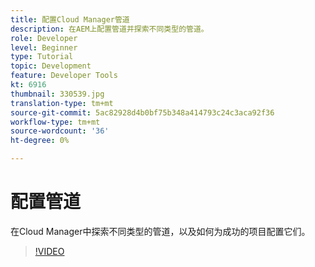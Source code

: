 ```yaml
---
title: 配置Cloud Manager管道
description: 在AEM上配置管道并探索不同类型的管道。
role: Developer
level: Beginner
type: Tutorial
topic: Development
feature: Developer Tools
kt: 6916
thumbnail: 330539.jpg
translation-type: tm+mt
source-git-commit: 5ac82928d4b0bf75b348a414793c24c3aca92f36
workflow-type: tm+mt
source-wordcount: '36'
ht-degree: 0%

---
```



# 配置管道

在Cloud Manager中探索不同类型的管道，以及如何为成功的项目配置它们。

>[!VIDEO](https://video.tv.adobe.com/v/330539/?quality=12&learn=on)